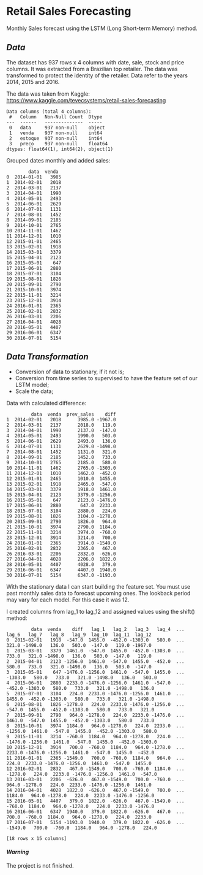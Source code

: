 # Retail Sales Forecasting

Monthly Sales forecast using the LSTM (Long Short-term Memory) method.

## *Data*

The dataset has 937 rows x 4 columns with date, sale, stock and price columns. It was extracted from a Brazilian top retailer. The data was transformed to protect the identity of the retailer. Data refer to the years 2014, 2015 and 2016.

The data was taken from Kaggle: https://www.kaggle.com/tevecsystems/retail-sales-forecasting

```
Data columns (total 4 columns):
 #   Column   Non-Null Count  Dtype
---  ------   --------------  -----
 0   data     937 non-null    object
 1   venda    937 non-null    int64
 2   estoque  937 non-null    int64
 3   preco    937 non-null    float64
dtypes: float64(1), int64(2), object(1)
```

Grouped dates monthly and added sales:

```
        data  venda
0  2014-01-01   3985
1  2014-02-01   2018
2  2014-03-01   2137
3  2014-04-01   1990
4  2014-05-01   2493
5  2014-06-01   2629
6  2014-07-01   1131
7  2014-08-01   1452
8  2014-09-01   2185
9  2014-10-01   2765
10 2014-11-01   1462
11 2014-12-01   1010
12 2015-01-01   2465
13 2015-02-01   1918
14 2015-03-01   3379
15 2015-04-01   2123
16 2015-05-01    647
17 2015-06-01   2880
18 2015-07-01   3104
19 2015-08-01   1826
20 2015-09-01   2790
21 2015-10-01   3974
22 2015-11-01   3214
23 2015-12-01   3914
24 2016-01-01   2365
25 2016-02-01   2832
26 2016-03-01   2206
27 2016-04-01   4028
28 2016-05-01   4407
29 2016-06-01   6347
30 2016-07-01   5154
```

## *Data Transformation*

* Conversion of data to stationary, if it not is;
* Conversion from time series to supervised to have the feature set of our LSTM model;
* Scale the data;

Data with calculated difference:
```
         data  venda  prev_sales    diff
1  2014-02-01   2018      3985.0 -1967.0
2  2014-03-01   2137      2018.0   119.0
3  2014-04-01   1990      2137.0  -147.0
4  2014-05-01   2493      1990.0   503.0
5  2014-06-01   2629      2493.0   136.0
6  2014-07-01   1131      2629.0 -1498.0
7  2014-08-01   1452      1131.0   321.0
8  2014-09-01   2185      1452.0   733.0
9  2014-10-01   2765      2185.0   580.0
10 2014-11-01   1462      2765.0 -1303.0
11 2014-12-01   1010      1462.0  -452.0
12 2015-01-01   2465      1010.0  1455.0
13 2015-02-01   1918      2465.0  -547.0
14 2015-03-01   3379      1918.0  1461.0
15 2015-04-01   2123      3379.0 -1256.0
16 2015-05-01    647      2123.0 -1476.0
17 2015-06-01   2880       647.0  2233.0
18 2015-07-01   3104      2880.0   224.0
19 2015-08-01   1826      3104.0 -1278.0
20 2015-09-01   2790      1826.0   964.0
21 2015-10-01   3974      2790.0  1184.0
22 2015-11-01   3214      3974.0  -760.0
23 2015-12-01   3914      3214.0   700.0
24 2016-01-01   2365      3914.0 -1549.0
25 2016-02-01   2832      2365.0   467.0
26 2016-03-01   2206      2832.0  -626.0
27 2016-04-01   4028      2206.0  1822.0
28 2016-05-01   4407      4028.0   379.0
29 2016-06-01   6347      4407.0  1940.0
30 2016-07-01   5154      6347.0 -1193.0
```

With the stationary data I can start building the feature set. You must use past monthly sales data to forecast upcoming ones. The lookback period may vary for each model. For this case it was 12.

I created columns from lag_1 to lag_12 and assigned values using the shift() method:
```
         data  venda    diff   lag_1   lag_2   lag_3   lag_4  ...   lag_6   lag_7   lag_8   lag_9  lag_10  lag_11  lag_12
0  2015-02-01   1918  -547.0  1455.0  -452.0 -1303.0   580.0  ...   321.0 -1498.0   136.0   503.0  -147.0   119.0 -1967.0
1  2015-03-01   3379  1461.0  -547.0  1455.0  -452.0 -1303.0  ...   733.0   321.0 -1498.0   136.0   503.0  -147.0   119.0
2  2015-04-01   2123 -1256.0  1461.0  -547.0  1455.0  -452.0  ...   580.0   733.0   321.0 -1498.0   136.0   503.0  -147.0
3  2015-05-01    647 -1476.0 -1256.0  1461.0  -547.0  1455.0  ... -1303.0   580.0   733.0   321.0 -1498.0   136.0   503.0
4  2015-06-01   2880  2233.0 -1476.0 -1256.0  1461.0  -547.0  ...  -452.0 -1303.0   580.0   733.0   321.0 -1498.0   136.0
5  2015-07-01   3104   224.0  2233.0 -1476.0 -1256.0  1461.0  ...  1455.0  -452.0 -1303.0   580.0   733.0   321.0 -1498.0
6  2015-08-01   1826 -1278.0   224.0  2233.0 -1476.0 -1256.0  ...  -547.0  1455.0  -452.0 -1303.0   580.0   733.0   321.0
7  2015-09-01   2790   964.0 -1278.0   224.0  2233.0 -1476.0  ...  1461.0  -547.0  1455.0  -452.0 -1303.0   580.0   733.0
8  2015-10-01   3974  1184.0   964.0 -1278.0   224.0  2233.0  ... -1256.0  1461.0  -547.0  1455.0  -452.0 -1303.0   580.0
9  2015-11-01   3214  -760.0  1184.0   964.0 -1278.0   224.0  ... -1476.0 -1256.0  1461.0  -547.0  1455.0  -452.0 -1303.0
10 2015-12-01   3914   700.0  -760.0  1184.0   964.0 -1278.0  ...  2233.0 -1476.0 -1256.0  1461.0  -547.0  1455.0  -452.0
11 2016-01-01   2365 -1549.0   700.0  -760.0  1184.0   964.0  ...   224.0  2233.0 -1476.0 -1256.0  1461.0  -547.0  1455.0
12 2016-02-01   2832   467.0 -1549.0   700.0  -760.0  1184.0  ... -1278.0   224.0  2233.0 -1476.0 -1256.0  1461.0  -547.0
13 2016-03-01   2206  -626.0   467.0 -1549.0   700.0  -760.0  ...   964.0 -1278.0   224.0  2233.0 -1476.0 -1256.0  1461.0
14 2016-04-01   4028  1822.0  -626.0   467.0 -1549.0   700.0  ...  1184.0   964.0 -1278.0   224.0  2233.0 -1476.0 -1256.0
15 2016-05-01   4407   379.0  1822.0  -626.0   467.0 -1549.0  ...  -760.0  1184.0   964.0 -1278.0   224.0  2233.0 -1476.0
16 2016-06-01   6347  1940.0   379.0  1822.0  -626.0   467.0  ...   700.0  -760.0  1184.0   964.0 -1278.0   224.0  2233.0
17 2016-07-01   5154 -1193.0  1940.0   379.0  1822.0  -626.0  ... -1549.0   700.0  -760.0  1184.0   964.0 -1278.0   224.0

[18 rows x 15 columns]
```

#### *Warning*

The project is not finished.